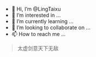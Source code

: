 - 👋 Hi, I’m @LingTaixu
- 👀 I’m interested in ...
- 🌱 I’m currently learning ...
- 💞️ I’m looking to collaborate on ...
- 📫 How to reach me ...

<!---
LingTaixu/LingTaixu is a ✨ special ✨ repository because its `README.md` (this file) appears on your GitHub profile.
You can click the Preview link to take a look at your changes.
--->

> 太虚剑意天下无敌
